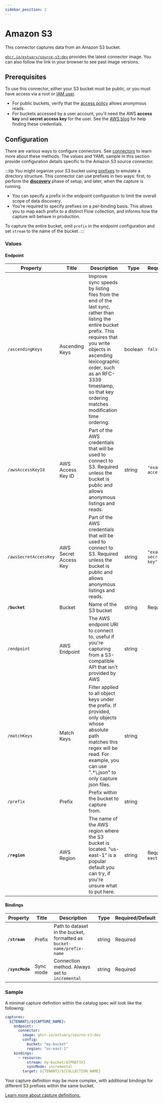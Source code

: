 ```yaml
---
sidebar_position: 2
---
```

# Amazon S3

This connector captures data from an Amazon S3 bucket.

[`ghcr.io/estuary/source-s3:dev`](https://ghcr.io/estuary/source-s3:dev) provides the latest connector image. You can also follow the link in your browser to see past image versions.

## Prerequisites

To use this connector, either your S3 bucket must be public,
or you must have access via a root or [IAM user](https://docs.aws.amazon.com/IAM/latest/UserGuide/id_users.html).

* For public buckets, verify that the [access policy](https://docs.aws.amazon.com/AmazonS3/latest/userguide/access-control-overview.html#access-control-resources-manage-permissions-basics) allows anonymous reads.
* For buckets accessed by a user account, you'll need the AWS **access key** and **secret access key** for the user.
See the [AWS blog](https://aws.amazon.com/blogs/security/wheres-my-secret-access-key/) for help finding these credentials.

## Configuration

There are various ways to configure connectors. See [connectors](../../../concepts/connectors.md#using-connectors) to learn more about these methods. The values and YAML sample in this section provide configuration details specific to the Amazon S3 source connector.

:::tip
You might organize your S3 bucket using [prefixes](https://docs.aws.amazon.com/AmazonS3/latest/userguide/using-prefixes.html) to emulate a directory structure.
This connector can use prefixes in two ways: first, to perform the [**discovery**](../../../concepts/connectors.md#flowctl-discover) phase of setup, and later, when the capture is running.

* You can specify a prefix in the endpoint configuration to limit the overall scope of data discovery.
* You're required to specify prefixes on a per-binding basis. This allows you to map each prefix to a distinct Flow collection,
and informs how the capture will behave in production.

To capture the entire bucket, omit `prefix` in the endpoint configuration and set `stream` to the name of the bucket.
:::

### Values

#### Endpoint

| Property | Title | Description | Type | Required/Default |
|---|---|---|---|---|
| `/ascendingKeys` | Ascending Keys | Improve sync speeds by listing files from the end of the last sync, rather than listing the entire bucket prefix. This requires that you write objects in ascending lexicographic order, such as an RFC-3339 timestamp, so that key ordering matches modification time ordering. | boolean | `false` |
| `/awsAccessKeyId` | AWS Access Key ID | Part of the AWS credentials that will be used to connect to S3. Required unless the bucket is public and allows anonymous listings and reads. | string | `"example-aws-access-key-id"` |
| `/awsSecretAccessKey` | AWS Secret Access Key | Part of the AWS credentials that will be used to connect to S3. Required unless the bucket is public and allows anonymous listings and reads. | string | `"example-aws-secret-access-key"` |
| **`/bucket`** | Bucket | Name of the S3 bucket | string | Required |
| `/endpoint` | AWS Endpoint | The AWS endpoint URI to connect to, useful if you&#x27;re capturing from a S3-compatible API that isn&#x27;t provided by AWS | string |  |
| `/matchKeys` | Match Keys | Filter applied to all object keys under the prefix. If provided, only objects whose absolute path matches this regex will be read. For example, you can use &quot;.&#x2A;&#x5C;.json&quot; to only capture json files. | string |  |
| `/prefix` | Prefix | Prefix within the bucket to capture from. | string |  |
| **`/region`** | AWS Region | The name of the AWS region where the S3 bucket is located. &quot;us-east-1&quot; is a popular default you can try, if you&#x27;re unsure what to put here. | string | Required, `"us-east-1"` |

#### Bindings

| Property | Title| Description | Type | Required/Default |
|---|---|---|---|---|
| **`/stream`** | Prefix | Path to dataset in the bucket, formatted as `bucket-name/prefix-name` | string | Required |
| **`/syncMode`** | Sync mode | Connection method. Always set to `incremental` | string | Required |

### Sample

A minimal capture definition within the catalog spec will look like the following:

```yaml
captures:
  ${TENANT}/${CAPTURE_NAME}:
    endpoint:
      connector:
        image: ghcr.io/estuary/source-s3:dev
        config:
          bucket: "my-bucket"
          region: "us-east-1"
    bindings:
      - resource:
          stream: my-bucket/${PREFIX}
          syncMode: incremental
        target: ${TENANT}/${COLLECTION_NAME}

```

Your capture definition may be more complex, with additional bindings for different S3 prefixes within the same bucket.

[Learn more about capture definitions.](../../../concepts/captures.md#pull-captures)